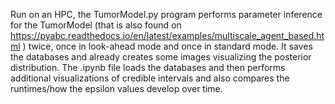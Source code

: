 Run on an HPC, the TumorModel.py program performs parameter inference for the TumorModel (that is also found on https://pyabc.readthedocs.io/en/latest/examples/multiscale_agent_based.html ) twice, once in look-ahead mode and once in standard mode. It saves the databases and already creates some images visualizing the posterior distribution.
The .ipynb file loads the databases and then performs additional visualizations of credible intervals and also compares the runtimes/how the epsilon values develop over time.
